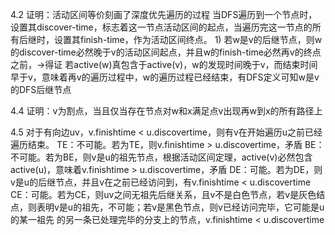 
4.2 证明：活动区间等价刻画了深度优先遍历的过程
    当DFS遍历到一个节点时，设置其discover-time，标志着这一节点活动区间的起点，当遍历完这一节点的所有后继时，设置其finish-time，作为活动区间终点。
    1) 若w是v的后继节点，则w的discover-time必然晚于v的活动区间起点，并且w的finish-time必然再v的终点之前，->得证
       若active(w)真包含于active(v)，w的发现时间晚于v，而结束时间早于v，意味着再v的遍历过程中，w的遍历过程已经结束，有DFS定义可知w是v的DFS后继节点

4.4 证明：v为割点，当且仅当存在节点对w和x满足点v出现再w到x的所有路径上

4.5 
    对于有向边uv，v.finishtime < u.discovertime，则有v在开始遍历u之前已经遍历结束。
    TE：不可能。若为TE，则v.finishtime > u.discovertime，矛盾
    BE：不可能。若为BE，则v是u的祖先节点，根据活动区间定理，active(v)必然包含active(u)，意味着v.finishtime > u.discovertime，矛盾
    DE：可能。若为DE，则v是u的后继节点，并且v在之前已经访问到，有v.finishtime < u.discovertime
    CE：可能。若为CE，则uv之间无祖先后继关系，且v不是白色节点，若v是灰色结点，则表明v是u的祖先，不可能；若v是黑色节点，则v已经访问完毕，它可能是u的某一祖先
    的另一条已处理完毕的分支上的节点，v.finishtime < u.discovertime